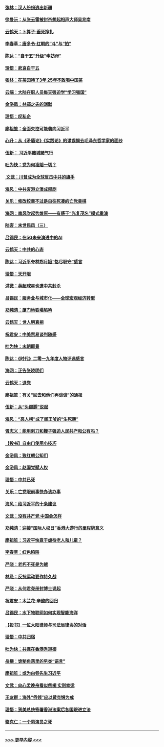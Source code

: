#### [张林：汉人纷纷逃出新疆](../pages/nsc993/n11743530.md?t=12250755) 
#### [徐曼沅：从张云雷被封杀想起相声大师吴兆南](../pages/nsc993/n11741816.md?t=12250755) 
#### [云鹤天：卜算子‧垂死挣扎](../pages/nsc993/n11739956.md?t=12250755) 
#### [李春草：唐多令‧红朝的“斗”与“拍”](../pages/nsc993/n11739830.md?t=12250755) 
#### [陈达：“自干五”升级“牵妨母”](../pages/nsc993/n11739724.md?t=12250755) 
#### [理悟：悲哀自干五](../pages/nsc993/n11739547.md?t=12250755) 
#### [张林：在茶园待了3年 25年不敢喝中国茶](../pages/nsc993/n11739240.md?t=12250755) 
#### [云端：大陆在职人员每天强迫学“学习强国”](../pages/nsc993/n11738735.md?t=12250755) 
#### [金浴凤：林郑之夫的渊默](../pages/nsc993/n11737735.md?t=12250755) 
#### [理悟：叹私企](../pages/nsc993/n11737715.md?t=12250755) 
#### [廖祖笙：全面失控可能袭向习近平](../pages/nsc993/n11737704.md?t=12250755) 
#### [心升：从《矛盾论》《实践论》的谬误揭去毛泽东哲学家的面纱](../pages/nsc993/n11736962.md?t=12250755) 
#### [伍新： 习近平赌城赌气行](../pages/nsc993/n11736929.md?t=12250755) 
#### [吐为快：党为何凌蹈一切？](../pages/nsc993/n11736915.md?t=12250755) 
#### [ 文武：川普成为全球反击中共的旗手](../pages/nsc993/n11736882.md?t=12250755) 
#### [海风：中共废港立澳成闹剧](../pages/nsc993/n11735857.md?t=12250755) 
#### [关乐：修改校章不过是自往死凑的亡党臭棋](../pages/nsc993/n11735097.md?t=12250755) 
#### [海网：南风吹起势燎原——有感于“光复茂名”模式重演](../pages/nsc993/n11732308.md?t=12250755) 
#### [陆客：末世民风（三）](../pages/nsc993/n11732211.md?t=12250755) 
#### [吕锡民：在5G未来演进中的AI](../pages/nsc993/n11730010.md?t=12250755) 
#### [云鹤天：中共的心态](../pages/nsc993/n11729906.md?t=12250755) 
#### [陈达：习近平夸林郑月娥“恪尽职守”感言](../pages/nsc993/n11729881.md?t=12250755) 
#### [理悟：天开眼](../pages/nsc993/n11729699.md?t=12250755) 
#### [洪微：英超球星也遭中共封杀](../pages/nsc993/n11727243.md?t=12250755) 
#### [吕锡民：服务业与城市化——全球宏观经济转型](../pages/nsc993/n11725845.md?t=12250755) 
#### [郑纯清：厦门地铁塌陷吟](../pages/nsc993/n11725813.md?t=12250755) 
#### [云鹤天：世人明真相](../pages/nsc993/n11725621.md?t=12250755) 
#### [祝君安：中美贸易谈判随感](../pages/nsc993/n11725609.md?t=12250755) 
#### [吐为快：末朝即景](../pages/nsc993/n11723365.md?t=12250755) 
#### [陈达：《时代》二零一九年度人物评选感言](../pages/nsc993/n11723337.md?t=12250755) 
#### [海网：正告张晓明们](../pages/nsc993/n11723228.md?t=12250755) 
#### [云鹤天：退党](../pages/nsc993/n11723056.md?t=12250755) 
#### [廖祖笙：有关“回去和他们再谈谈”的通报](../pages/nsc993/n11722442.md?t=12250755) 
#### [伍新：从“头踢脚”说起](../pages/nsc993/n11722429.md?t=12250755) 
#### [海风：“恶人榜”成了阎王爷的“生死簿”](../pages/nsc993/n11722272.md?t=12250755) 
#### [胥志义：能用剌刀和鞭子强迫人民共产和公有吗？](../pages/nsc993/n11720569.md?t=12250755) 
#### [【投书】自由门使用小技巧](../pages/nsc993/n11720180.md?t=12250755) 
#### [金浴凤：致红朝公知们](../pages/nsc993/n11720563.md?t=12250755) 
#### [金浴凤：赵国党赋人权](../pages/nsc993/n11720533.md?t=12250755) 
#### [理悟：中共已死](../pages/nsc993/n11720233.md?t=12250755) 
#### [关乐：亡党眼前事快办该办事](../pages/nsc993/n11719160.md?t=12250755) 
#### [海风：给习近平的十条建议](../pages/nsc993/n11717616.md?t=12250755) 
#### [文武：没有共产党 中国会怎样](../pages/nsc993/n11717584.md?t=12250755) 
#### [郑纯清：迎接“国际人权日”香港大游行的里程牌意义](../pages/nsc993/n11717417.md?t=12250755) 
#### [廖祖笙：习近平快意于虐待老人和儿童？](../pages/nsc993/n11715313.md?t=12250755) 
#### [李春草：红色陷阱](../pages/nsc993/n11715029.md?t=12250755) 
#### [严晓：老朽不死是为贼](../pages/nsc993/n11712910.md?t=12250755) 
#### [林忌：反抗运动要作持久战](../pages/nsc993/n11712623.md?t=12250755) 
#### [严晓：从何君尧册封博士说起](../pages/nsc993/n11712465.md?t=12250755) 
#### [祝君安：木兰花·辛酸的回归](../pages/nsc993/n11712381.md?t=12250755) 
#### [吕锡民：水下物联网如何实现智能海洋](../pages/nsc993/n11711158.md?t=12250755) 
#### [【投书】一位大陆律师与司法局律协的对话](../pages/nsc993/n11709675.md?t=12250755) 
#### [理悟：中共归宿](../pages/nsc993/n11710059.md?t=12250755) 
#### [吐为快：共匪在香港秀道德](../pages/nsc993/n11709979.md?t=12250755) 
#### [岳横：诡秘角落里的另类“语言”](../pages/nsc993/n11709792.md?t=12250755) 
#### [廖祖笙：或为白卷先生习近平](../pages/nsc993/n11708330.md?t=12250755) 
#### [文武：向心孟晚舟看似倒楣 实则幸运](../pages/nsc993/n11708236.md?t=12250755) 
#### [王友群：海外“侨领”应以黄克锵为戒](../pages/nsc993/n11706176.md?t=12250755) 
#### [理悟：贺美总统签署香港法案后各国跟进立法](../pages/nsc993/n11706853.md?t=12250755) 
#### [骆克仁：一个男演员之死](../pages/nsc993/n11706677.md?t=12250755) 

----
#### [ >>> 更早内容 <<< ](../indexes/nsc993-earlier.md)
